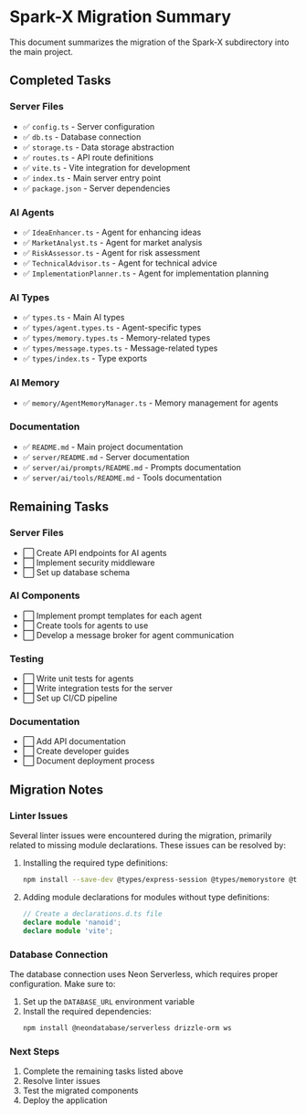 # Spark-X Migration Summary

This document summarizes the migration of the Spark-X subdirectory into the main project.

## Completed Tasks

### Server Files
- ✅ `config.ts` - Server configuration
- ✅ `db.ts` - Database connection
- ✅ `storage.ts` - Data storage abstraction
- ✅ `routes.ts` - API route definitions
- ✅ `vite.ts` - Vite integration for development
- ✅ `index.ts` - Main server entry point
- ✅ `package.json` - Server dependencies

### AI Agents
- ✅ `IdeaEnhancer.ts` - Agent for enhancing ideas
- ✅ `MarketAnalyst.ts` - Agent for market analysis
- ✅ `RiskAssessor.ts` - Agent for risk assessment
- ✅ `TechnicalAdvisor.ts` - Agent for technical advice
- ✅ `ImplementationPlanner.ts` - Agent for implementation planning

### AI Types
- ✅ `types.ts` - Main AI types
- ✅ `types/agent.types.ts` - Agent-specific types
- ✅ `types/memory.types.ts` - Memory-related types
- ✅ `types/message.types.ts` - Message-related types
- ✅ `types/index.ts` - Type exports

### AI Memory
- ✅ `memory/AgentMemoryManager.ts` - Memory management for agents

### Documentation
- ✅ `README.md` - Main project documentation
- ✅ `server/README.md` - Server documentation
- ✅ `server/ai/prompts/README.md` - Prompts documentation
- ✅ `server/ai/tools/README.md` - Tools documentation

## Remaining Tasks

### Server Files
- ⬜ Create API endpoints for AI agents
- ⬜ Implement security middleware
- ⬜ Set up database schema

### AI Components
- ⬜ Implement prompt templates for each agent
- ⬜ Create tools for agents to use
- ⬜ Develop a message broker for agent communication

### Testing
- ⬜ Write unit tests for agents
- ⬜ Write integration tests for the server
- ⬜ Set up CI/CD pipeline

### Documentation
- ⬜ Add API documentation
- ⬜ Create developer guides
- ⬜ Document deployment process

## Migration Notes

### Linter Issues
Several linter issues were encountered during the migration, primarily related to missing module declarations. These issues can be resolved by:

1. Installing the required type definitions:
   ```bash
   npm install --save-dev @types/express-session @types/memorystore @types/passport @types/passport-local @types/bcryptjs @types/ws
   ```

2. Adding module declarations for modules without type definitions:
   ```typescript
   // Create a declarations.d.ts file
   declare module 'nanoid';
   declare module 'vite';
   ```

### Database Connection
The database connection uses Neon Serverless, which requires proper configuration. Make sure to:

1. Set up the `DATABASE_URL` environment variable
2. Install the required dependencies:
   ```bash
   npm install @neondatabase/serverless drizzle-orm ws
   ```

### Next Steps
1. Complete the remaining tasks listed above
2. Resolve linter issues
3. Test the migrated components
4. Deploy the application 